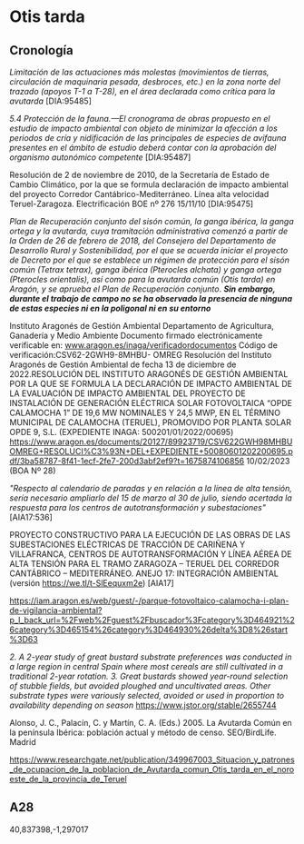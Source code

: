 # Otis tarda

## Cronología
*Limitación de las actuaciones más molestas (movimientos de tierras, circulación de maquinaria pesada, desbroces, etc.) en la zona norte del trazado (apoyos T-1 a T-28), en el área declarada como crítica para la avutarda* [DIA:95485]

*5.4 Protección de la fauna.—El cronograma de obras propuesto en el estudio de impacto ambiental con objeto de minimizar la afección a los periodos de cría y nidificación de las principales de especies de avifauna presentes en el ámbito de estudio deberá contar con la aprobación del organismo autonómico competente* [DIA:95487]

Resolución de 2 de noviembre de 2010, de la Secretaría de Estado de Cambio Climático, por la que se formula declaración de impacto ambiental del proyecto Corredor Cantábrico-Mediterráneo. Línea alta velocidad Teruel-Zaragoza. Electrificación BOE nº 276 15/11/10 [DIA:95475]

*Plan de Recuperación conjunto del sisón común, la ganga ibérica, la ganga ortega y la avutarda, cuya tramitación administrativa comenzó a partir de la Orden de 26 de febrero de 2018, del Consejero del Departamento de Desarrollo Rural y Sostenibilidad, por el que se acuerda iniciar el proyecto de Decreto por el que se establece un régimen de protección para el sisón común (Tetrax tetrax), ganga ibérica (Pterocles alchata) y ganga ortega (Pterocles orientalis), así como para la avutarda común (Otis tarda) en Aragón, y se aprueba el Plan de Recuperación conjunto*. ***Sin embargo, durante el trabajo de campo no se ha observado la presencia de ninguna de estas especies ni en la poligonal ni en su entorno***

Instituto Aragonés de Gestión Ambiental
Departamento de Agricultura, Ganadería y Medio Ambiente
Documento firmado electrónicamente verificable en:
www.aragon.es/inaga/verificadordocumentos
Código de verificación:CSV62-2GWH9-8MHBU-
OMREG
Resolución del Instituto Aragonés de Gestión Ambiental de fecha 13 de diciembre de 2022.RESOLUCIÓN DEL INSTITUTO ARAGONÉS DE GESTIÓN AMBIENTAL POR LA QUE SE FORMULA LA DECLARACIÓN DE IMPACTO AMBIENTAL DE LA EVALUACIÓN DE IMPACTO AMBIENTAL DEL PROYECTO DE INSTALACIÓN DE GENERACIÓN ELÉCTRICA SOLAR FOTOVOLTAICA “OPDE CALAMOCHA 1” DE 19,6 MW NOMINALES Y 24,5 MWP, EN EL TÉRMINO MUNICIPAL DE CALAMOCHA (TERUEL), PROMOVIDO POR PLANTA SOLAR OPDE 9, S.L. (EXPEDIENTE INAGA: 500201/01/2022/00695) https://www.aragon.es/documents/20127/89923719/CSV622GWH98MHBUOMREG+RESOLUCI%C3%93N+DEL+EXPEDIENTE+50080601202200695.pdf/3ba58787-8f41-1ecf-2fe7-200d3abf2ef9?t=1675874106856
10/02/2023 (BOA Nº 28)


*"Respecto al calendario de paradas y en relación a la línea de alta tensión, sería necesario ampliarlo del 15 de marzo al 30 de julio, siendo acertada la respuesta para los centros de autotransformación y subestaciones"*[AIA17:536]

PROYECTO CONSTRUCTIVO PARA LA EJECUCIÓN DE LAS OBRAS DE LAS SUBESTACIONES ELÉCTRICAS DE TRACCIÓN DE CARIÑENA Y VILLAFRANCA, CENTROS DE AUTOTRANSFORMACIÓN Y LÍNEA AÉREA DE ALTA TENSIÓN PARA EL TRAMO ZARAGOZA – TERUEL DEL CORREDOR CANTÁBRICO – MEDITERRÁNEO. ANEJO 17: INTEGRACIÓN AMBIENTAL (versión https://we.tl/t-SlEequxm2e) [AIA17]

https://iam.aragon.es/web/guest/-/parque-fotovoltaico-calamocha-i-plan-de-vigilancia-ambiental?p_l_back_url=%2Fweb%2Fguest%2Fbuscador%3Fcategory%3D464921%26category%3D465154%26category%3D464930%26delta%3D8%26start%3D63

*2. A 2-year study of great bustard substrate preferences was conducted in a large region in central Spain where most cereals are still cultivated in a traditional 2-year rotation. 3. Great bustards showed year-round selection of stubble fields, but avoided ploughed and uncultivated areas. Other substrate types were variously selected, avoided or used in proportion to availability depending on season*
https://www.jstor.org/stable/2655744



Alonso, J. C., Palacín, C. y Martín, C. A. (Eds.) 2005. La Avutarda Común en la península Ibérica: población actual y método de censo. SEO/BirdLife. Madrid

 
https://www.researchgate.net/publication/349967003_Situacion_y_patrones_de_ocupacion_de_la_poblacion_de_Avutarda_comun_Otis_tarda_en_el_noroeste_de_la_provincia_de_Teruel

## A28
40,837398,-1,297017